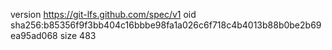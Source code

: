 version https://git-lfs.github.com/spec/v1
oid sha256:b85356f9f3bb404c16bbbe98fa1a026c6f718c4b4013b88b0be2b69ea95ad068
size 483

